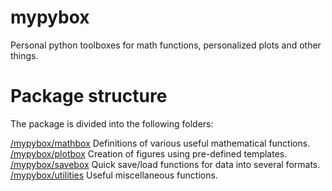 # mypybox
Personal python toolboxes for math functions, personalized plots and other things.

Package structure
=================

The package is divided into the following folders:

[/mypybox/mathbox](https://github.com/d-bouvier/mypybox/tree/master/mypybox/mathbox)
    Definitions of various useful mathematical functions.
[/mypybox/plotbox](https://github.com/d-bouvier/mypybox/tree/master/mypybox/plotbox)
    Creation of figures using pre-defined templates.
[/mypybox/savebox](https://github.com/d-bouvier/mypybox/tree/master/mypybox/savebox)
    Quick save/load functions for data into several formats.
[/mypybox/utilities](https://github.com/d-bouvier/mypybox/tree/master/mypybox/utilities)
    Useful miscellaneous functions.
